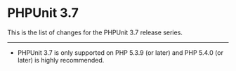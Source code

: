 PHPUnit 3.7
===========

This is the list of changes for the PHPUnit 3.7 release series.

-------------

* PHPUnit 3.7 is only supported on PHP 5.3.9 (or later) and PHP 5.4.0 (or later) is highly recommended.
